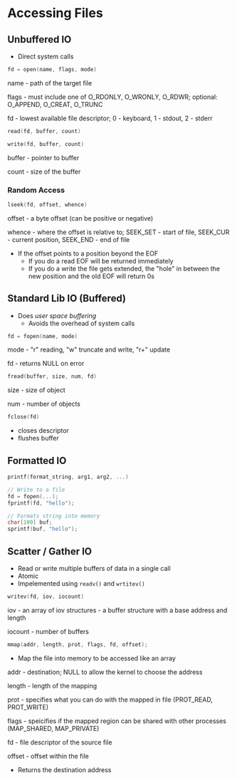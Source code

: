 # Accessing Files

## Unbuffered IO

- Direct system calls

```c
fd = open(name, flags, mode)
```

name - path of the target file

flags - must include one of O_RDONLY, O_WRONLY, O_RDWR; 
        optional: O_APPEND, O_CREAT, O_TRUNC

fd - lowest available file descriptor; 0 - keyboard, 1 - stdout, 2 - stderr

```c
read(fd, buffer, count)

write(fd, buffer, count)
```

buffer - pointer to buffer

count - size of the buffer

### Random Access

```c
lseek(fd, offset, whence)
```

offset - a byte offset (can be positive or negative)

whence - where the offset is relative to; SEEK_SET - start of file, SEEK_CUR - current position, SEEK_END - end of file

- If the offset points to a position beyond the EOF
    - If you do a read EOF will be returned immediately
    - If you do a write the file gets extended, the "hole" in between the new position and the old EOF will return 0s

## Standard Lib IO (Buffered)

- Does *user space buffering*
    - Avoids the overhead of system calls

```c
fd = fopen(name, mode)
```

mode - "r" reading, "w" truncate and write, "r+" update

fd - returns NULL on error

```c
fread(buffer, size, num, fd)
```

size - size of object

num - number of objects

```c
fclose(fd)
```

- closes descriptor
- flushes buffer

## Formatted IO

```c
printf(format_string, arg1, arg2, ...)

// Write to a file
fd = fopen(...);
fprintf(fd, "hello");

// Formats string into memory
char[100] buf;
sprintf(buf, "hello");
```

## Scatter / Gather IO

- Read or write multiple buffers of data in a single call
- Atomic
- Impelemented using `readv()` and `wrtitev()`

```c
writev(fd, iov, iocount)
```

iov - an array of iov structures
    - a buffer structure with a base address and length

iocount - number of buffers

```c
mmap(addr, length, prot, flags, fd, offset);
```

- Map the file into memory to be accessed like an array

addr - destination; NULL to allow the kernel to choose the address

length - length of the mapping

prot - specifies what you can do with the mapped in file (PROT_READ, PROT_WRITE)

flags - speicifies if the mapped region can be shared with other processes (MAP_SHARED, MAP_PRIVATE)

fd - file descriptor of the source file

offset - offset within the file

- Returns the destination address